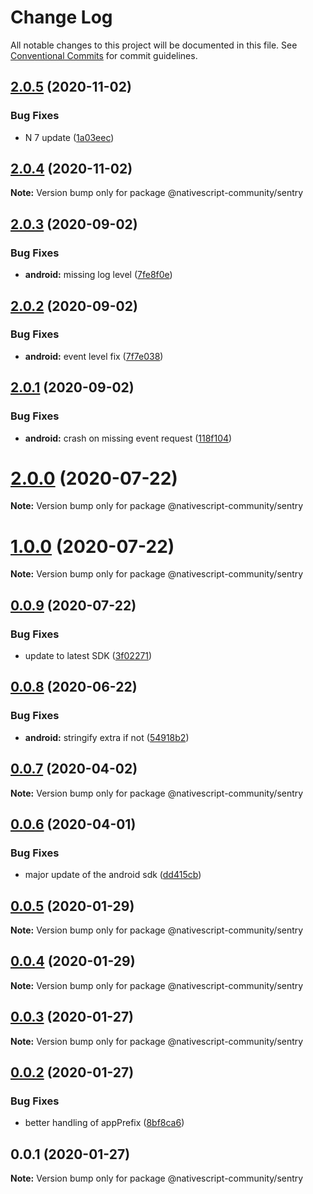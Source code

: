 # Change Log

All notable changes to this project will be documented in this file.
See [Conventional Commits](https://conventionalcommits.org) for commit guidelines.

## [2.0.5](https://github.com/nativescript-community/sentry/compare/v2.0.4...v2.0.5) (2020-11-02)


### Bug Fixes

* N 7 update ([1a03eec](https://github.com/nativescript-community/sentry/commit/1a03eeccc2b344e1fca4c23ce1a91b1c77df4354))





## [2.0.4](https://github.com/nativescript-community/sentry/compare/v2.0.3...v2.0.4) (2020-11-02)

**Note:** Version bump only for package @nativescript-community/sentry





## [2.0.3](https://github.com/nativescript-community/sentry/compare/v2.0.2...v2.0.3) (2020-09-02)


### Bug Fixes

* **android:** missing log level ([7fe8f0e](https://github.com/nativescript-community/sentry/commit/7fe8f0ef6bded48b91adaffa205da330f7d18c03))





## [2.0.2](https://github.com/nativescript-community/sentry/compare/v2.0.1...v2.0.2) (2020-09-02)


### Bug Fixes

* **android:** event level fix ([7f7e038](https://github.com/nativescript-community/sentry/commit/7f7e0381ccc96b1e69ce9ab5962186ea9e119171))





## [2.0.1](https://github.com/nativescript-community/sentry/compare/v2.0.0...v2.0.1) (2020-09-02)


### Bug Fixes

* **android:** crash on missing event request ([118f104](https://github.com/nativescript-community/sentry/commit/118f104c42b905c3bee44f0369c7e9077b827946))





# [2.0.0](https://github.com/nativescript-community/sentry/compare/v1.0.0...v2.0.0) (2020-07-22)

**Note:** Version bump only for package @nativescript-community/sentry





# [1.0.0](https://github.com/nativescript-community/sentry/compare/v0.0.9...v1.0.0) (2020-07-22)

**Note:** Version bump only for package @nativescript-community/sentry





## [0.0.9](https://github.com/nativescript-community/sentry/compare/v0.0.8...v0.0.9) (2020-07-22)


### Bug Fixes

* update to latest SDK ([3f02271](https://github.com/nativescript-community/sentry/commit/3f02271bda4ca548606fa91ce50cd5ace198e7ef))





## [0.0.8](https://github.com/nativescript-community/sentry/compare/v0.0.7...v0.0.8) (2020-06-22)


### Bug Fixes

* **android:** stringify extra if not ([54918b2](https://github.com/nativescript-community/sentry/commit/54918b2c5b690e540f76aa00202d90acf1f5350c))





## [0.0.7](https://github.com/nativescript-community/sentry/compare/v0.0.6...v0.0.7) (2020-04-02)

**Note:** Version bump only for package @nativescript-community/sentry





## [0.0.6](https://github.com/nativescript-community/sentry/compare/v0.0.5...v0.0.6) (2020-04-01)


### Bug Fixes

* major update of the android sdk ([dd415cb](https://github.com/nativescript-community/sentry/commit/dd415cb55c35230063ce860e72c64baa6415d5a4))





## [0.0.5](https://github.com/nativescript-community/sentry/compare/v0.0.4...v0.0.5) (2020-01-29)

**Note:** Version bump only for package @nativescript-community/sentry





## [0.0.4](https://github.com/nativescript-community/sentry/compare/v0.0.3...v0.0.4) (2020-01-29)

**Note:** Version bump only for package @nativescript-community/sentry





## [0.0.3](https://github.com/nativescript-community/sentry/compare/v0.0.2...v0.0.3) (2020-01-27)

**Note:** Version bump only for package @nativescript-community/sentry





## [0.0.2](https://github.com/nativescript-community/sentry/compare/v0.0.1...v0.0.2) (2020-01-27)


### Bug Fixes

* better handling of appPrefix ([8bf8ca6](https://github.com/nativescript-community/sentry/commit/8bf8ca6a275e9b5641e67c37e92c9aa2877746d4))





## 0.0.1 (2020-01-27)

**Note:** Version bump only for package @nativescript-community/sentry
